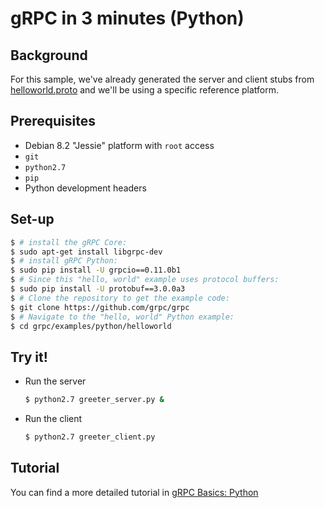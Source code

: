gRPC in 3 minutes (Python)
========================

Background
-------------
For this sample, we've already generated the server and client stubs from
[helloworld.proto][] and we'll be using a specific reference platform.

Prerequisites
-------------

- Debian 8.2 "Jessie" platform with `root` access
- `git`
- `python2.7`
- `pip`
- Python development headers

Set-up
-------
  ```sh
  $ # install the gRPC Core:
  $ sudo apt-get install libgrpc-dev
  $ # install gRPC Python:
  $ sudo pip install -U grpcio==0.11.0b1
  $ # Since this "hello, world" example uses protocol buffers:
  $ sudo pip install -U protobuf==3.0.0a3
  $ # Clone the repository to get the example code:
  $ git clone https://github.com/grpc/grpc
  $ # Navigate to the "hello, world" Python example:
  $ cd grpc/examples/python/helloworld
  ```

Try it!
-------

- Run the server

  ```sh
  $ python2.7 greeter_server.py &
  ```

- Run the client

  ```sh
  $ python2.7 greeter_client.py
  ```

Tutorial
--------

You can find a more detailed tutorial in [gRPC Basics: Python][]

[helloworld.proto]:../protos/helloworld.proto
[Install gRPC Python]:../../src/python#installation
[gRPC Basics: Python]:http://www.grpc.io/docs/tutorials/basic/python.html
